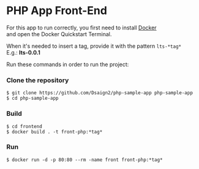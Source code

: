 # PHP App Front-End

For this app to run correctly, you first need to install [Docker](https://www.docker.com/)<br>
and open the Docker Quickstart Terminal.

When it's needed to insert a tag, provide it with the pattern ```lts-*tag*```<br>
E.g.: **lts-0.0.1**<br>

Run these commands in order to run the project:

### Clone the repository
```
$ git clone https://github.com/Dsaign2/php-sample-app php-sample-app
$ cd php-sample-app
```

### Build

```
$ cd frontend
$ docker build . -t front-php:*tag*
```

### Run
```
$ docker run -d -p 80:80 --rm -name front front-php:*tag*
```
